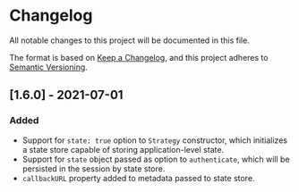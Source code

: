 # Changelog
All notable changes to this project will be documented in this file.

The format is based on [Keep a Changelog](https://keepachangelog.com/en/1.0.0/),
and this project adheres to [Semantic Versioning](https://semver.org/spec/v2.0.0.html).

## [1.6.0] - 2021-07-01
### Added

- Support for `state: true` option to `Strategy` constructor, which initializes
a state store capable of storing application-level state.
- Support for `state` object passed as option to `authenticate`, which will be
persisted in the session by state store.
- `callbackURL` property added to metadata passed to state store.
